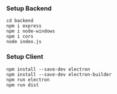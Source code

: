 ### Setup Backend
```
cd backend
npm i express
npm i node-windows
npm i cors
node index.js
```

### Setup Client
```
npm install --save-dev electron
npm install --save-dev electron-builder
npm run electron
npm run dist
```